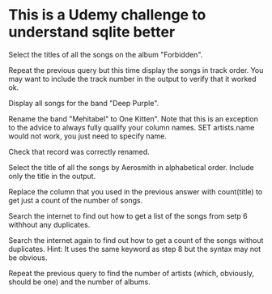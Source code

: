 # This is a Udemy challenge to understand sqlite better

Select the titles of all the songs on the album "Forbidden".

Repeat the previous query but this time display the songs in track order. You may want to include the track number in the output to verify that it worked ok.

Display all songs for the band "Deep Purple".

Rename the band "Mehitabel" to One Kitten". Note that this is an exception to the advice to always fully qualify your column names. SET artists.name would not work, you just need to specify name.

Check that record was correctly renamed.

Select the title of all the songs by Aerosmith in alphabetical order. Include only the title in the output.

Replace the column that you used in the previous answer with count(title) to get just a count of the number of songs.

Search the internet to find out how to get a list of the songs from setp 6 withhout any duplicates.

Search the internet again to find out how to get a count of the songs without duplicates. Hint: It uses the same keyword as step 8 but the syntax may not be obvious.

Repeat the previous query to find the number of artists (which, obviously, should be one) and the number of albums.
